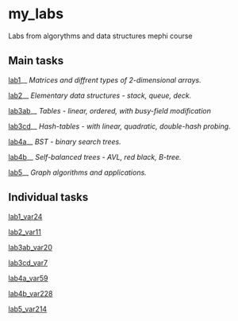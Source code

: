 # my_labs
Labs from algorythms and data structures mephi course

## Main tasks
[lab1](https://github.com/kargamant/my_labs/files/11892364/lab1.1.pdf)__
_Matrices and diffrent types of 2-dimensional arrays._

[lab2](https://github.com/kargamant/my_labs/files/11892385/lab2.5.pdf)__
_Elementary data structures - stack, queue, deck._

[lab3ab](https://github.com/kargamant/my_labs/files/11892388/lab3.10.pdf)__
_Tables - linear, ordered, with busy-field modification_

[lab3cd](https://github.com/kargamant/my_labs/files/11892390/lab3cd.2.pdf)__
_Hash-tables - with linear, quadratic, double-hash probing._

[lab4a](https://github.com/kargamant/my_labs/files/11892392/lab4a.5.pdf)__
_BST - binary search trees._

[lab4b](https://github.com/kargamant/my_labs/files/11892394/lab4b1.3.pdf)__
_Self-balanced trees - AVL, red black, B-tree._

[lab5](https://github.com/kargamant/my_labs/files/11892395/lab5.6.pdf)__
_Graph algorithms and applications._

## Individual tasks

[lab1_var24](https://github.com/kargamant/my_labs/assets/54020145/9a2ee42c-1210-410f-bd7c-b54db75e56a2)

[lab2_var11](https://github.com/kargamant/my_labs/files/11892441/F02sGilOwmr2lTbMMJ3qj.pdf)

[lab3ab_var20](https://github.com/kargamant/my_labs/files/11892452/eF89JToTLqT88HL6rT6ye.1.pdf)

[lab3cd_var7](https://github.com/kargamant/my_labs/files/11892456/2KWiA4IfC6kXUYKRPFoAT.pdf)

[lab4a_var59](https://github.com/kargamant/my_labs/files/11892463/x4TppdWAT7qTFiBHE83Iz.pdf)

[lab4b_var228](https://github.com/kargamant/my_labs/files/11892466/4LbVGVhvixPStFVsFguVb.1.pdf)

[lab5_var214](https://github.com/kargamant/my_labs/files/11892469/bKHtmBtkRjd3lavhLrTpc.1.pdf)
